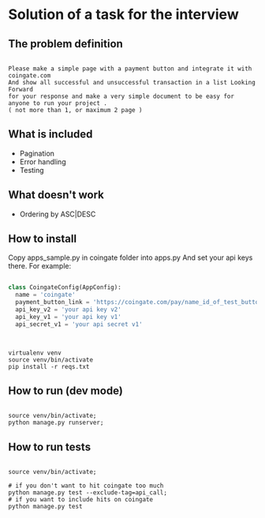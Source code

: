 # Solution of a task for the interview

## The problem definition

```

Please make a simple page with a payment button and integrate it with coingate.com 
And show all successful and unsuccessful transaction in a list Looking Forward 
for your response and make a very simple document to be easy for anyone to run your project .
( not more than 1, or maximum 2 page )

```

## What is included

* Pagination
* Error handling
* Testing

## What doesn't work

* Ordering by ASC|DESC


## How to install

Copy apps_sample.py in coingate folder into apps.py
And set your api keys there.
For example:

```python

class CoingateConfig(AppConfig):
  name = 'coingate'
  payment_button_link = 'https://coingate.com/pay/name_id_of_test_button'
  api_key_v2 = 'your api key v2'
  api_key_v1 = 'your api key v1'
  api_secret_v1 = 'your api secret v1'
  
```


```shell

virtualenv venv
source venv/bin/activate
pip install -r reqs.txt

```

## How to run (dev mode)

```shell

source venv/bin/activate;
python manage.py runserver;
```


## How to run tests
```shell

source venv/bin/activate;

# if you don't want to hit coingate too much
python manage.py test --exclude-tag=api_call;
# if you want to include hits on coingate
python manage.py test 

```




